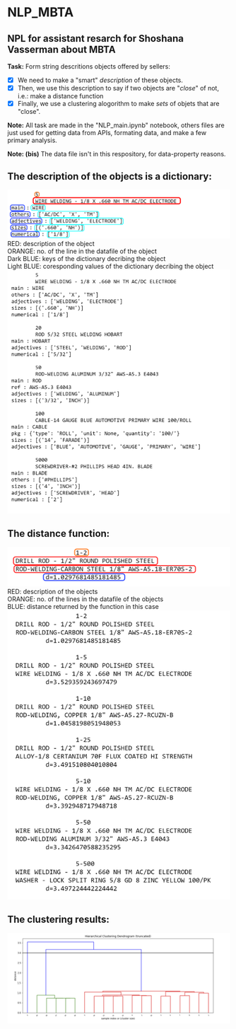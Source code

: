 # NLP_MBTA
## NPL for assistant resarch for Shoshana Vasserman about MBTA

**Task:**
Form string descritions objects offered by sellers:
- [X] We need to make a "smart" *description* of these objects.
- [X] Then, we use this description to say if two objects are "*close*" of not, i.e.: make a distance function
- [X] Finally, we use a clustering alogorithm to make *sets* of objets that are "close".

**Note:** All task are made in the "NLP_main.ipynb" notebook, others files are just used for getting data from APIs, formating data, and make a few primary analysis.

**Note: (bis)** The data file isn't in this respository, for data-property reasons.

## The description of the objects is a dictionary:
![Image of an example of analysis](doc/analysis_example.png)
RED: description of the object<br>
ORANGE: no. of the line in the datafile of the object<br>
Dark BLUE: keys of the dictionary decribing the object<br>
Light BLUE: coresponding values of the dictionary decribing the object<br>
![Image of examples of analysis](doc/analysis_examples.png)

## The distance function:
![Image of an example of use of the distance function](doc/distance_function_example.png)
RED: description of the objects<br>
ORANGE: no. of the lines in the datafile of the objects<br>
BLUE: distance returned by the function in this case<br>
![Image of examples of uses of the distance function](doc/distance_function_examples.png)

## The clustering results:
![Image of a clustering plot](doc/clustering_plot_example.png)

